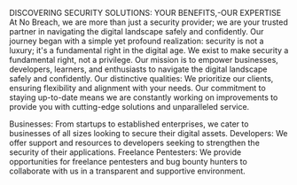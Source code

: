 DISCOVERING
SECURITY
SOLUTIONS:
YOUR BENEFITS,-OUR EXPERTISE
At No Breach, we are more than just a security provider; we are your trusted partner
in navigating the digital landscape safely and confidently. Our journey began with a
simple yet profound realization: security is not a luxury; it's a fundamental right in
the digital age.
We exist to make security a fundamental right, not a privilege. Our mission is to
empower businesses, developers, learners, and enthusiasts to navigate the digital
landscape safely and confidently.
Our distinctive qualities:
We prioritize our clients, ensuring flexibility and alignment with your needs. Our
commitment to staying up-to-date means we are constantly working on
improvements to provide you with cutting-edge solutions and unparalleled service.

<!---
We understand that the digital world is not one-size-fits-all, and that's why we tailor
our services to meet your unique needs. Whether you're a small business looking to
fortify your digital defenses or a large corporation seeking innovative cybersecurity
solutions, we have you covered.
Our commitment to excellence, innovation, and inclusivity ensures that our clients,
regardless of their size, receive top-tier support and resources.
Our services at No Breach are designed for a diverse audience:

--->
Businesses: From startups to established enterprises, we cater to businesses of
all sizes looking to secure their digital assets.
Developers: We offer support and resources to developers seeking to
strengthen the security of their applications.
Freelance Pentesters: We provide opportunities for freelance pentesters and
bug bounty hunters to collaborate with us in a transparent and supportive
environment.

